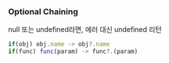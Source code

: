 ### Optional Chaining
null 또는 undefined라면, 에러 대신 undefined 리턴  
```javascript
if(obj) obj.name -> obj?.name
if(func) func(param) -> func?.(param)
```
